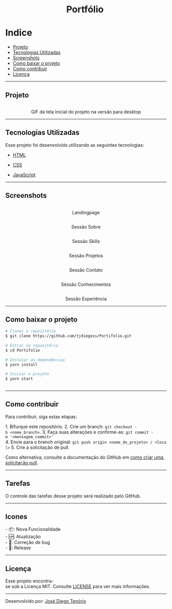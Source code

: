 <h1 align="center">Portfólio </h1>
 
 # Indice   
  
 - [Projeto](#projeto)  
 - [Tecnologias Utilizadas](#tecnologias-utilizadas)  
 - [Screenshots](#screenshots)  
 - [Como baixar o projeto](#como-baixar-o-projeto)  
 - [Como contribuir](#como-contribuir)  
 - [Licença](#licença)  
  
  
 ---  
  
 ## Projeto   
  
  <p align="center"> <image title="" aria-hidden="true" src=".github/tela_inicial.gif" /></p>
<p align="center">GIF da tela inicial do projeto na versão para desktop </p>  
  
 --- 
  
 ## Tecnologias Utilizadas   
  
 Esse projeto foi desenvolvido utilizando as seguintes tecnologias: 
  
 - [HTML](http://www.w3.org/html)  
  
 - [CSS](http://www.w3.org/css)  
  
 - [JavaScript](http://developer.mozilla.org)  
  
 ---  
  
 ## Screenshots    
  
  <p align="center"> <image title="" aria-hidden="true" src=".github/screenshot_home.png" /></p>
<p align="center"> Landingpage </p>  

<p align="center"> <image title="" aria-hidden="true" src=".github/screenshot_sobre.png" /></p>
<p align="center"> Sessão Sobre </p>  

<p align="center"> <image title="" aria-hidden="true" src=".github/screenshot_skills.gif" /></p>
<p align="center"> Sessão Skills </p>  

<p align="center"> <image title="" aria-hidden="true" src=".github/screenshot_projetos.png" /></p>
<p align="center"> Sessão Projetos </p>  

<p align="center"> <image title="" aria-hidden="true" src=".github/screenshot_contato.png" /></p>
<p align="center"> Sessão Contato </p>  

<p align="center"> <image title="" aria-hidden="true" src=".github/screenshot_conhecimentos.png" /></p>
<p align="center"> Sessão Conhecimentos </p>  

<p align="center"> <image title="" aria-hidden="true" src=".github/screenshot_exp.png" /></p>
<p align="center"> Sessão Experiência </p>  
  
 ---  
  
 ## Como baixar o projeto   
  
 ```bash 
 # Clonar o repositório 
 $ git clone https://github.com/tjdiegoss/Portifolio.git 
  
 # Entrar no repositório 
 $ cd Portifolio 
  
 # Instalar as dependências 
 $ yarn install 
  
 # Iniciar o projeto 
 $ yarn start 
  
 ``` 
  
 ---  
  
 ## Como contribuir 
 <!---Se o seu README for longo ou se você tiver algum processo ou etapas específicas que deseja que os contribuidores sigam, considere a criação de um arquivo CONTRIBUTING.md separado---> 
 Para contribuir, siga estas etapas: 
  
 1. Bifurque este repositório. 
 2. Crie um branch: `git checkout -b <nome_branch>`. 
 3. Faça suas alterações e confirme-as: `git commit -m '<mensagem_commit>'` 
 4. Envie para o branch original: `git push origin <nome_do_projeto> / <local>` 
 5. Crie a solicitação de pull. 
  
 Como alternativa, consulte a documentação do GitHub em [como criar uma solicitação pull](https://help.github.com/en/github/collaborating-with-issues-and-pull-requests/creating-a-pull-request). 
  
 ---  
  
  
 ## Tarefas 
  
 O controle das tarefas desse projeto será realizado pelo GitHub.   
  
 ---  
 ## Icones   
  
 - 📦: Nova Funcionalidade  
 - 🆙: Atualização  
 - 🐞: Correção de bug  
 - 🏁: Release  
  
 ---  
 ## Licença   
  
 Esse projeto encontra-se sob a Licença MIT. Consulte [LICENSE](./LICENSE.md) para ver mais informações.  
  
 ---  
 Desenvolvido por: [José Diego Tenório](https://www.github.com/tjdiegoss) 
